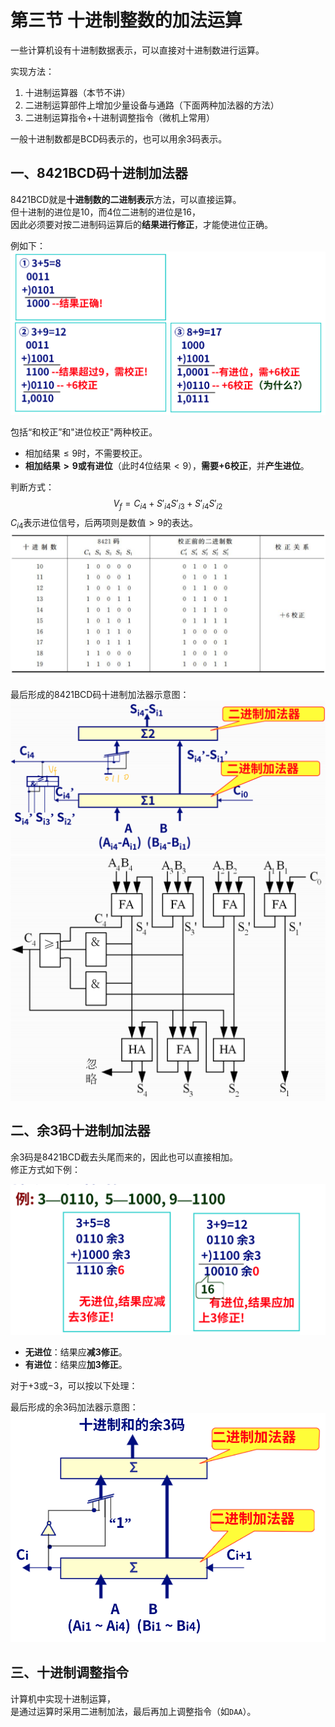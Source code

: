 # 第三节 十进制整数的加法运算

一些计算机设有十进制数据表示，可以直接对十进制数进行运算。

实现方法：

1. 十进制运算器（本节不讲）
2. 二进制运算部件上增加少量设备与通路（下面两种加法器的方法）
3. 二进制运算指令+十进制调整指令（微机上常用）

一般十进制数都是BCD码表示的，也可以用余3码表示。

## 一、8421BCD码十进制加法器

8421BCD就是**十进制数的二进制表示**方法，可以直接运算。  
但十进制的进位是$10$，而$4$位二进制的进位是$16$，  
因此必须要对按二进制码运算后的**结果进行修正**，才能使进位正确。

例如下：  
![8421BCD运算示例](images/4.7.Machine_Arithmetic-3--03-21_10-51-52.png)

包括“和校正”和"进位校正"两种校正。

* 相加结果$\le9$时，不需要校正。
* **相加结果$>9$或有进位**（此时4位结果$<9$），**需要$+6$校正**，并**产生进位**。

判断方式：
$$
V_f=C_{i4}+S'_{i4}S'_{i3}+S'_{i4}S'_{i2}
$$
$C_{i4}$表示进位信号，后两项则是数值$>9$的表达。
![8421BCD运算结果](images/4.3-Machine_Arithmetic-7--04-07_14-09-24.png)

最后形成的8421BCD码十进制加法器示意图：  
![8421BCD码十进制加法器原理图](images/4.3-Machine_Arithmetic-7--04-07_14-16-48.png) ![8421BCD码十进制加法器电路图](images/4.3-Machine_Arithmetic-7--04-07_14-17-46.png)

## 二、余3码十进制加法器

余3码是8421BCD截去头尾而来的，因此也可以直接相加。  
修正方式如下例：

![余3码举例](images/4.7.Machine_Arithmetic-3--03-21_10-06-11.png)

* **无进位**：结果应**减$3$修正**。
* **有进位**：结果应**加$3$修正**。

对于$+3$或$-3$，可以按以下处理：  
[]()

最后形成的余3码加法器示意图：  
![余3码加法器示意图](images/4.7.Machine_Arithmetic-3--03-21_10-08-45.png)

## 三、十进制调整指令

计算机中实现十进制运算，  
是通过运算时采用二进制加法，最后再加上调整指令（如`DAA`）。
